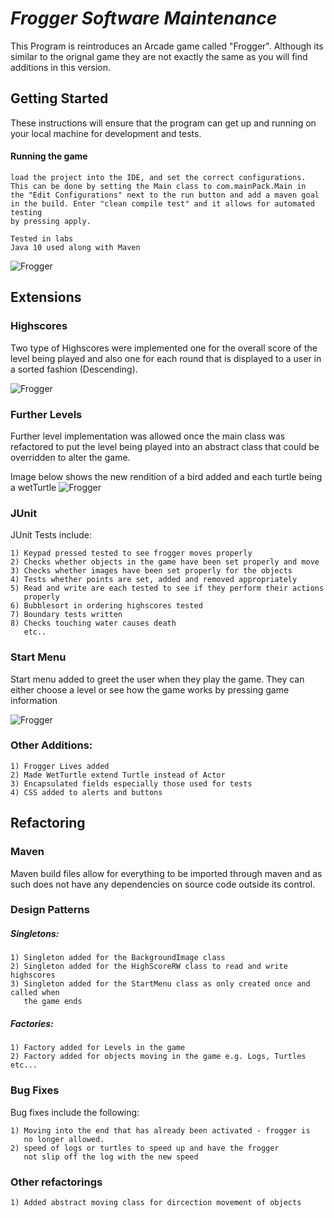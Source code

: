 # **_Frogger Software Maintenance_**

This Program is reintroduces an Arcade game called "Frogger". Although its similar to the orignal game they are not exactly the same as you will find additions in this version.

## Getting Started

These instructions will ensure that the program can get up and running on your local machine for development and tests.

#### Running the game
~~~~
load the project into the IDE, and set the correct configurations.
This can be done by setting the Main class to com.mainPack.Main in
the "Edit Configurations" next to the run button and add a maven goal
in the build. Enter "clean compile test" and it allows for automated testing
by pressing apply.

Tested in labs
Java 10 used along with Maven
~~~~

![Frogger](src/main/resources/editConfigs.PNG)
## Extensions

### Highscores
Two type of Highscores were implemented one for the overall score of the level being played and also one for each round that is displayed to a user in a sorted fashion (Descending).

![Frogger](src/main/resources/highScoreDisplay.PNG)

### Further Levels
Further level implementation was allowed once the main class was refactored to put the level being played into an abstract class that could be overridden to alter the game.

Image below shows the new rendition of a bird added and each turtle being a wetTurtle
![Frogger](src/main/resources/Furtherlevels.PNG)
### JUnit
JUnit Tests include:
~~~~
1) Keypad pressed tested to see frogger moves properly
2) Checks whether objects in the game have been set properly and move
3) Checks whether images have been set properly for the objects
4) Tests whether points are set, added and removed appropriately
5) Read and write are each tested to see if they perform their actions 
   properly
6) Bubblesort in ordering highscores tested
7) Boundary tests written
8) Checks touching water causes death
   etc..
~~~~
### Start Menu
Start menu added to greet the user when they play the game. They can either choose a level or see how the game works by pressing game information

![Frogger](src/main/resources/StartScreenReadMe.PNG)

### Other Additions:
~~~~
1) Frogger Lives added
2) Made WetTurtle extend Turtle instead of Actor
3) Encapsulated fields especially those used for tests
4) CSS added to alerts and buttons
~~~~
## Refactoring
### Maven
Maven build files allow for everything to be imported through maven and as such does not have any dependencies on source code outside its control. 
### Design Patterns
##### Singletons:
~~~~
1) Singleton added for the BackgroundImage class
2) Singleton added for the HighScoreRW class to read and write highscores
3) Singleton added for the StartMenu class as only created once and called when
   the game ends
~~~~
##### Factories:
~~~~
1) Factory added for Levels in the game
2) Factory added for objects moving in the game e.g. Logs, Turtles etc...
~~~~
### Bug Fixes
Bug fixes include the following:
~~~~
1) Moving into the end that has already been activated - frogger is
   no longer allowed.
2) speed of logs or turtles to speed up and have the frogger
   not slip off the log with the new speed
~~~~

### Other refactorings
~~~~
1) Added abstract moving class for dircection movement of objects
~~~~
